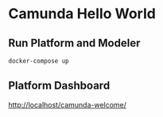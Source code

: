 # Camunda Hello World

## Run Platform and Modeler

```sh
docker-compose up
```

## Platform Dashboard

[http://localhost/camunda-welcome/](http://localhost/camunda-welcome/)


